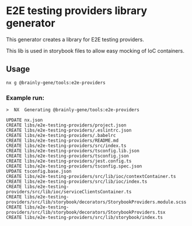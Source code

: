 # E2E testing providers library generator

This generator creates a library for E2E testing providers.

This lib is used in storybook files to allow easy mocking of IoC containers.

## Usage

```sh copy
nx g @brainly-gene/tools:e2e-providers
```

### Example run:

```
>  NX  Generating @brainly-gene/tools:e2e-providers

UPDATE nx.json
CREATE libs/e2e-testing-providers/project.json
CREATE libs/e2e-testing-providers/.eslintrc.json
CREATE libs/e2e-testing-providers/.babelrc
CREATE libs/e2e-testing-providers/README.md
CREATE libs/e2e-testing-providers/src/index.ts
CREATE libs/e2e-testing-providers/tsconfig.lib.json
CREATE libs/e2e-testing-providers/tsconfig.json
CREATE libs/e2e-testing-providers/jest.config.ts
CREATE libs/e2e-testing-providers/tsconfig.spec.json
UPDATE tsconfig.base.json
CREATE libs/e2e-testing-providers/src/lib/ioc/contextContainer.ts
CREATE libs/e2e-testing-providers/src/lib/ioc/index.ts
CREATE libs/e2e-testing-providers/src/lib/ioc/serviceClientsContainer.ts
CREATE libs/e2e-testing-providers/src/lib/storybook/decorators/StorybookProviders.module.scss
CREATE libs/e2e-testing-providers/src/lib/storybook/decorators/StorybookProviders.tsx
CREATE libs/e2e-testing-providers/src/lib/storybook/index.ts
```
